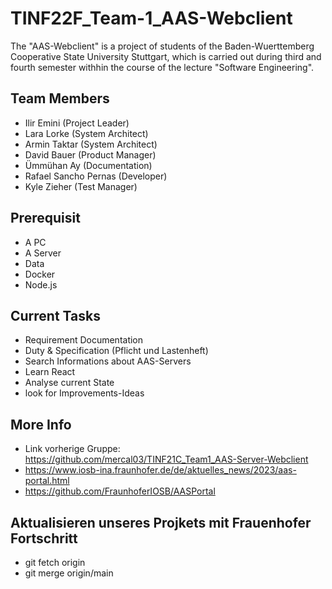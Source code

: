 # TINF22F_Team-1_AAS-Webclient
The "AAS-Webclient" is a project of students of the Baden-Wuerttemberg Cooperative State University Stuttgart, which is carried out during third and fourth semester withhin the course of the lecture "Software Engineering".

## Team Members
- Ilir Emini            (Project Leader)
- Lara Lorke            (System Architect)
- Armin Taktar          (System Architect)
- David Bauer           (Product Manager)
- Ümmühan Ay            (Documentation)
- Rafael Sancho Pernas  (Developer)
- Kyle Zieher           (Test Manager) 
## Prerequisit
- A PC
- A Server
- Data
- Docker
- Node.js
## Current Tasks
- Requirement Documentation
- Duty & Specification (Pflicht und Lastenheft)
- Search Informations about AAS-Servers
- Learn React
- Analyse current State
- look for Improvements-Ideas
## More Info
- Link vorherige Gruppe: https://github.com/mercal03/TINF21C_Team1_AAS-Server-Webclient
- https://www.iosb-ina.fraunhofer.de/de/aktuelles_news/2023/aas-portal.html
- https://github.com/FraunhoferIOSB/AASPortal

## Aktualisieren unseres Projkets mit Frauenhofer Fortschritt
- git fetch origin
- git merge origin/main
  
